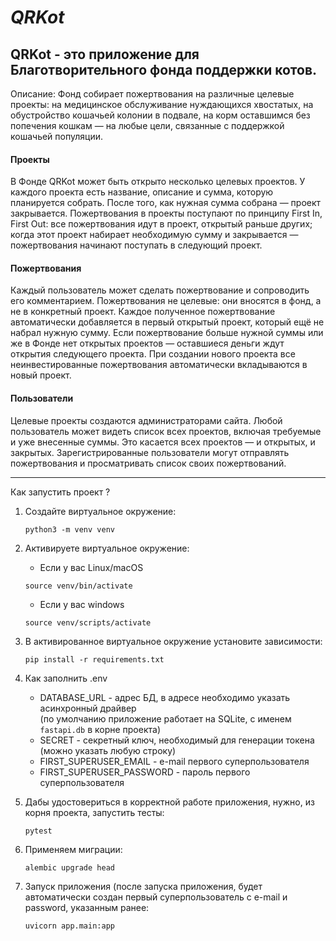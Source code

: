 # _**QRKot**_

## **QRKot** - это приложение для Благотворительного фонда поддержки котов.

Описание: Фонд собирает пожертвования на различные целевые проекты: на медицинское обслуживание нуждающихся хвостатых, на обустройство кошачьей колонии в подвале, на корм оставшимся без попечения кошкам — на любые цели, связанные с поддержкой кошачьей популяции.

#### **Проекты**    
В Фонде QRKot может быть открыто несколько целевых проектов. У каждого проекта есть название, описание и сумма, которую планируется собрать. После того, как нужная сумма собрана — проект закрывается. Пожертвования в проекты поступают по принципу First In, First Out: все пожертвования идут в проект, открытый раньше других; когда этот проект набирает необходимую сумму и закрывается — пожертвования начинают поступать в следующий проект.  
#### **Пожертвования**  
Каждый пользователь может сделать пожертвование и сопроводить его комментарием. Пожертвования не целевые: они вносятся в фонд, а не в конкретный проект. Каждое полученное пожертвование автоматически добавляется в первый открытый проект, который ещё не набрал нужную сумму. Если пожертвование больше нужной суммы или же в Фонде нет открытых проектов — оставшиеся деньги ждут открытия следующего проекта. При создании нового проекта все неинвестированные пожертвования автоматически вкладываются в новый проект.  
#### **Пользователи**  
Целевые проекты создаются администраторами сайта. 
Любой пользователь может видеть список всех проектов, включая требуемые и уже внесенные суммы. Это касается всех проектов — и открытых, и закрытых.
Зарегистрированные пользователи могут отправлять пожертвования и просматривать список своих пожертвований.

---

Как запустить проект ?  
1. Создайте виртуальное окружение:
   
    ```
    python3 -m venv venv
    ```
2. Активируете виртуальное окружение:  
   * Если у вас Linux/macOS
   	```
    source venv/bin/activate
    ```
	* Если у вас windows  
    ```
    source venv/scripts/activate
    ```
3. В активированное виртуальное окружение установите зависимости:
   ```
   pip install -r requirements.txt
   ```
4. Как заполнить .env
   - DATABASE_URL - адрес БД, в адресе необходимо указать асинхронный драйвер  
      (по умолчанию приложение работает на SQLite, с именем `fastapi.db` в корне проекта)
   - SECRET - секретный ключ, необходимый для генерации токена (можно указать любую строку)
   - FIRST_SUPERUSER_EMAIL - e-mail первого суперпользователя
   - FIRST_SUPERUSER_PASSWORD - пароль первого суперпользователя
5. Дабы удостовериться в корректной работе приложения, нужно, из корня проекта, запустить тесты:
   ```
   pytest
   ```
6. Применяем миграции:
   ```
   alembic upgrade head
   ```
6. Запуск приложения (после запуска приложения, будет автоматически создан первый суперпользователь с e-mail и password, указанным ранее:
   ```
   uvicorn app.main:app
   ```
